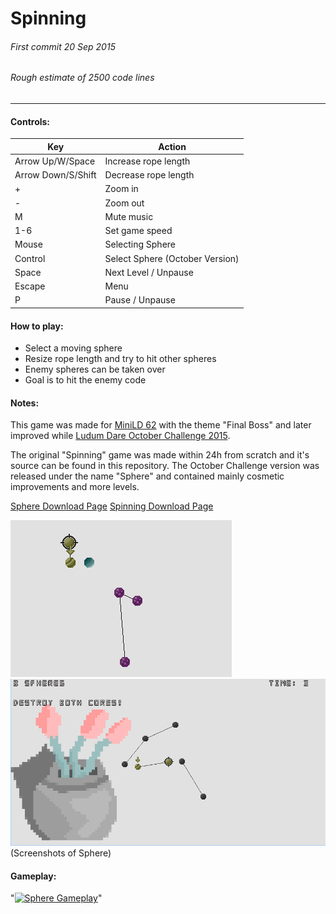 # Spinning
###### First commit 20 Sep 2015
###### Rough estimate of 2500 code lines
***

#### Controls:
| Key   | Action            |
|-------|-------------------|
| Arrow Up/W/Space   | Increase rope length            |
| Arrow Down/S/Shift | Decrease rope length            |
| +                  | Zoom in                         |
| -                  | Zoom out                        |
| M                  | Mute music                      |
| 1-6                | Set game speed                  |
| Mouse              | Selecting Sphere                |
| Control            | Select Sphere (October Version) |
| Space              | Next Level / Unpause            |
| Escape             | Menu                            |
| P                  | Pause / Unpause                 |

#### How to play:
- Select a moving sphere
- Resize rope length and try to hit other spheres
- Enemy spheres can be taken over
- Goal is to hit the enemy code

#### Notes:
This game was made for [MiniLD 62](http://ludumdare.com/compo/2015/09/05/mini-ludum-dare-62/) with the theme "Final Boss"
and later improved while [Ludum Dare October Challenge 2015](http://ludumdare.com/compo/2015/09/28/october-challenge-2015/).

The original "Spinning" game was made within 24h from scratch and it's source can be found in this repository.
The October Challenge version was released under the name "Sphere" and contained mainly cosmetic improvements and more levels.

[Sphere Download Page](https://pusty.itch.io/sphere)
[Spinning Download Page](https://pusty.itch.io/spinning)

![Screenshot1](/readme/Sphere_0.png)
![Screenshot2](/readme/Sphere_1.png)
(Screenshots of Sphere)
#### Gameplay:
"[![Sphere Gameplay](https://img.youtube.com/vi/8Dyw8Y5eB-c/0.jpg)](https://www.youtube.com/watch?v=8Dyw8Y5eB-c)"
